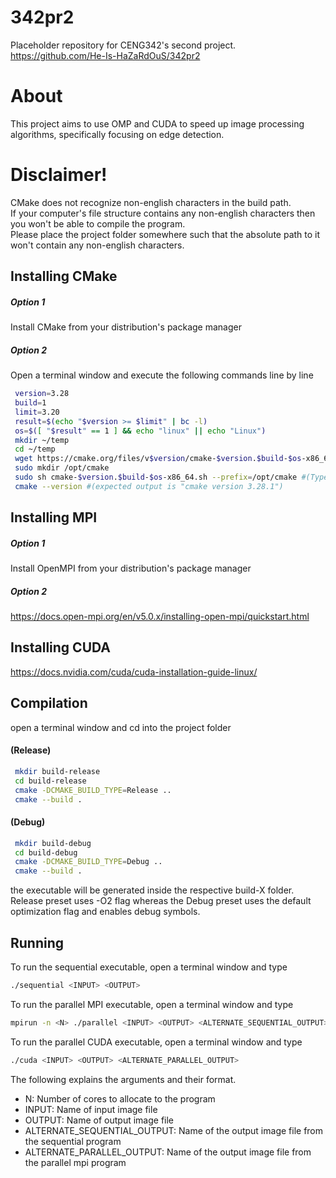 # 342pr2
Placeholder repository for CENG342's second project. </br>
https://github.com/He-Is-HaZaRdOuS/342pr2 </br>

# About
This project aims to use OMP and CUDA to speed up image processing algorithms, specifically focusing on edge detection.

# Disclaimer!
CMake does not recognize non-english characters in the build path. </br>
If your computer's file structure contains any non-english characters then you won't be able to compile the program. </br>
Please place the project folder somewhere such that the absolute path to it won't contain any non-english characters. </br>

## Installing CMake

##### Option 1
Install CMake from your distribution's package manager

##### Option 2
Open a terminal window and execute the following commands line by line </br>

```bash
 version=3.28
 build=1
 limit=3.20
 result=$(echo "$version >= $limit" | bc -l)
 os=$([ "$result" == 1 ] && echo "linux" || echo "Linux")
 mkdir ~/temp
 cd ~/temp
 wget https://cmake.org/files/v$version/cmake-$version.$build-$os-x86_64.sh
 sudo mkdir /opt/cmake
 sudo sh cmake-$version.$build-$os-x86_64.sh --prefix=/opt/cmake #(Type "y" to accept the license agreement and type "n" to forego installing inside the subdirectory)
 cmake --version #(expected output is "cmake version 3.28.1") 
```

## Installing MPI
##### Option 1
Install OpenMPI from your distribution's package manager

##### Option 2
https://docs.open-mpi.org/en/v5.0.x/installing-open-mpi/quickstart.html

## Installing CUDA
https://docs.nvidia.com/cuda/cuda-installation-guide-linux/

## Compilation
open a terminal window and cd into the project folder </br>

#### (Release)
```bash
 mkdir build-release
 cd build-release
 cmake -DCMAKE_BUILD_TYPE=Release ..
 cmake --build .
```

#### (Debug)
```bash
 mkdir build-debug
 cd build-debug
 cmake -DCMAKE_BUILD_TYPE=Debug ..
 cmake --build .
```

the executable will be generated inside the respective build-X folder. </br>
Release preset uses -O2 flag whereas the Debug preset uses the default optimization flag and enables debug symbols. </br>

## Running
To run the sequential executable, open a terminal window and type </br>
```bash
./sequential <INPUT> <OUTPUT>
```
To run the parallel MPI executable, open a terminal window and type </br>
```bash
mpirun -n <N> ./parallel <INPUT> <OUTPUT> <ALTERNATE_SEQUENTIAL_OUTPUT>
```
To run the parallel CUDA executable, open a terminal window and type </br>
```bash
./cuda <INPUT> <OUTPUT> <ALTERNATE_PARALLEL_OUTPUT>
```

The following explains the arguments and their format.
* N: Number of cores to allocate to the program
* INPUT: Name of input image file
* OUTPUT: Name of output image file
* ALTERNATE_SEQUENTIAL_OUTPUT: Name of the output image file from the sequential program
* ALTERNATE_PARALLEL_OUTPUT: Name of the output image file from the parallel mpi program
</br>
